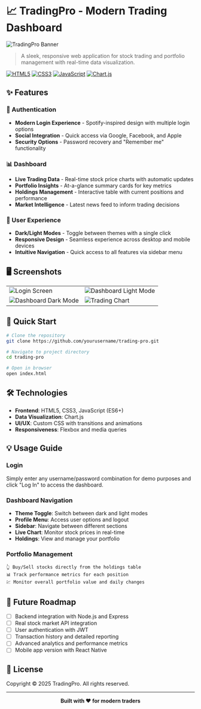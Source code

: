 # 📈 TradingPro - Modern Trading Dashboard

![TradingPro Banner](https://via.placeholder.com/1200x300)

> A sleek, responsive web application for stock trading and portfolio management with real-time data visualization.

[![HTML5](https://img.shields.io/badge/HTML5-E34F26?style=for-the-badge&logo=html5&logoColor=white)](https://developer.mozilla.org/en-US/docs/Web/HTML)
[![CSS3](https://img.shields.io/badge/CSS3-1572B6?style=for-the-badge&logo=css3&logoColor=white)](https://developer.mozilla.org/en-US/docs/Web/CSS)
[![JavaScript](https://img.shields.io/badge/JavaScript-F7DF1E?style=for-the-badge&logo=javascript&logoColor=black)](https://developer.mozilla.org/en-US/docs/Web/JavaScript)
[![Chart.js](https://img.shields.io/badge/Chart.js-FF6384?style=for-the-badge&logo=chart.js&logoColor=white)](https://www.chartjs.org/)

## ✨ Features

### 🔐 Authentication
* **Modern Login Experience** - Spotify-inspired design with multiple login options
* **Social Integration** - Quick access via Google, Facebook, and Apple
* **Security Options** - Password recovery and "Remember me" functionality

### 📊 Dashboard
* **Live Trading Data** - Real-time stock price charts with automatic updates
* **Portfolio Insights** - At-a-glance summary cards for key metrics
* **Holdings Management** - Interactive table with current positions and performance
* **Market Intelligence** - Latest news feed to inform trading decisions

### 🎨 User Experience
* **Dark/Light Modes** - Toggle between themes with a single click
* **Responsive Design** - Seamless experience across desktop and mobile devices
* **Intuitive Navigation** - Quick access to all features via sidebar menu

## 🖥️ Screenshots

<table>
  <tr>
    <td><img src="https://via.placeholder.com/400x250" alt="Login Screen" /></td>
    <td><img src="https://via.placeholder.com/400x250" alt="Dashboard Light Mode" /></td>
  </tr>
  <tr>
    <td><img src="https://via.placeholder.com/400x250" alt="Dashboard Dark Mode" /></td>
    <td><img src="https://via.placeholder.com/400x250" alt="Trading Chart" /></td>
  </tr>
</table>

## 🚀 Quick Start

```bash
# Clone the repository
git clone https://github.com/yourusername/trading-pro.git

# Navigate to project directory
cd trading-pro

# Open in browser
open index.html
```

## 🛠️ Technologies

* **Frontend**: HTML5, CSS3, JavaScript (ES6+)
* **Data Visualization**: Chart.js
* **UI/UX**: Custom CSS with transitions and animations
* **Responsiveness**: Flexbox and media queries

## 💡 Usage Guide

### Login
Simply enter any username/password combination for demo purposes and click "Log In" to access the dashboard.

### Dashboard Navigation
- **Theme Toggle**: Switch between dark and light modes
- **Profile Menu**: Access user options and logout
- **Sidebar**: Navigate between different sections
- **Live Chart**: Monitor stock prices in real-time
- **Holdings**: View and manage your portfolio

### Portfolio Management
```
👆 Buy/Sell stocks directly from the holdings table
📊 Track performance metrics for each position
💹 Monitor overall portfolio value and daily changes
```

## 🔮 Future Roadmap

- [ ] Backend integration with Node.js and Express
- [ ] Real stock market API integration
- [ ] User authentication with JWT
- [ ] Transaction history and detailed reporting
- [ ] Advanced analytics and performance metrics
- [ ] Mobile app version with React Native

## 📜 License

Copyright © 2025 TradingPro. All rights reserved.

---

<p align="center">
  <b>Built with ❤️ for modern traders</b>
</p>
